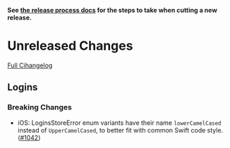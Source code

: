 **See [the release process docs](docs/howtos/cut-a-new-release.md) for the steps to take when cutting a new release.**

# Unreleased Changes

[Full Cihangelog](https://github.com/mozilla/application-services/compare/v0.30.0...master)

## Logins

### Breaking Changes

- iOS: LoginsStoreError enum variants have their name `lowerCamelCased`
  instead of `UpperCamelCased`, to better fit with common Swift code style.
  ([#1042](https://github.com/mozilla/application-services/issues/1042))
